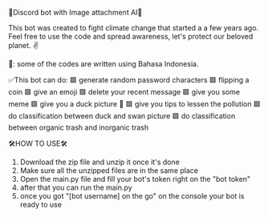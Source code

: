 🤖Discord bot with Image attachment AI🤖

This bot was created to fight climate change that started a a few years ago. Feel free to use the code and spread awareness, let's protect our beloved planet. ✌

📝: some of the codes are written using Bahasa Indonesia.

✅This bot can do:
🟩 generate random password characters
🟩 flipping a coin
🟩 give an emoji 
🟩 delete your recent message
🟩 give you some meme
🟩 give you a duck picture 🦆 
🟩 give you tips to lessen the pollution
🟩 do classification between duck and swan picture
🟩 do classification between organic trash and inorganic trash

🛠️HOW TO USE🛠️
1. Download the zip file and unzip it once it's done
2. Make sure all the unzipped files are in the same place
3. Open the main.py file and fill your bot's token right on the "bot token"
4. after that you can run the main.py
5. once you got "[bot username] on the go" on the console your bot is ready to use

